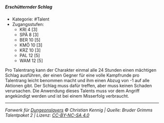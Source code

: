 <!---
Dies ist ein Fanwerk für DUNGEONSLAYERS © von Christian Kennig

Quellen:      [Bruder Grimms Talentpaket 2](https://www.f-space.de/ds4/downloads.html)
              [Talentbeschreibungen](https://www.f-space.de/ds4/tools-talentcards.html)
License:      [CC-BY-NC-SA 4.0](https://creativecommons.org/licenses/by-nc-sa/4.0/deed.de)
Richtlinien:  [Fanwerkrichtlinien](https://www.dungeonslayers.net/fanwerk-richtlinien/)
Autor:        Zauberlehrling
-->

##### Erschütternder Schlag

- Kategorie: #Talent
- Zugangsstufen:
  - KRI 4 [3]
  - SPÄ 8 [3]
  - BER 10 [5]
  - KMÖ 10 [3]
  - KRZ 10 [3]
  - PAL 12 [5]
  - WAM 12 [5]

Pro Talentrang kann der Charakter einmal alle 24 Stunden einen mächtigen Schlag ausführen, der einen Gegner für eine volle Kampfrunde pro Talentrang leicht benommen macht und ihm einen Abzug von -1 auf alle Aktionen gibt. Der Schlag muss dafür treffen, aber muss keinen Schaden verursachen. Die Anwendung dieses Talents muss vor dem Angriff angekündigt werden und ist bei einem Misserfolg verbraucht.

---

_Fanwerk für [Dungeonslayers](https://www.dungeonslayers.net/) © Christian Kennig | Quelle: Bruder Grimms Talentpaket 2 | Lizenz: [CC-BY-NC-SA 4.0](https://creativecommons.org/licenses/by-nc-sa/4.0/deed.de)_
